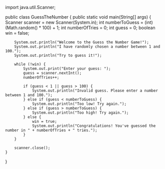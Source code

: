 import java.util.Scanner;

public class GuessTheNumber {
    public static void main(String[] args) {
        Scanner scanner = new Scanner(System.in);
        int numberToGuess = (int) (Math.random() * 100) + 1;
        int numberOfTries = 0;
        int guess = 0;
        boolean win = false;

        System.out.println("Welcome to the Guess the Number Game!");
        System.out.println("I have randomly chosen a number between 1 and 100.");
        System.out.println("Try to guess it!");

        while (!win) {
            System.out.print("Enter your guess: ");
            guess = scanner.nextInt();
            numberOfTries++;

            if (guess < 1 || guess > 100) {
                System.out.println("Invalid guess. Please enter a number between 1 and 100.");
            } else if (guess < numberToGuess) {
                System.out.println("Too low! Try again.");
            } else if (guess > numberToGuess) {
                System.out.println("Too high! Try again.");
            } else {
                win = true;
                System.out.println("Congratulations! You've guessed the number in " + numberOfTries + " tries.");
            }
        }

        scanner.close();
    }
}

